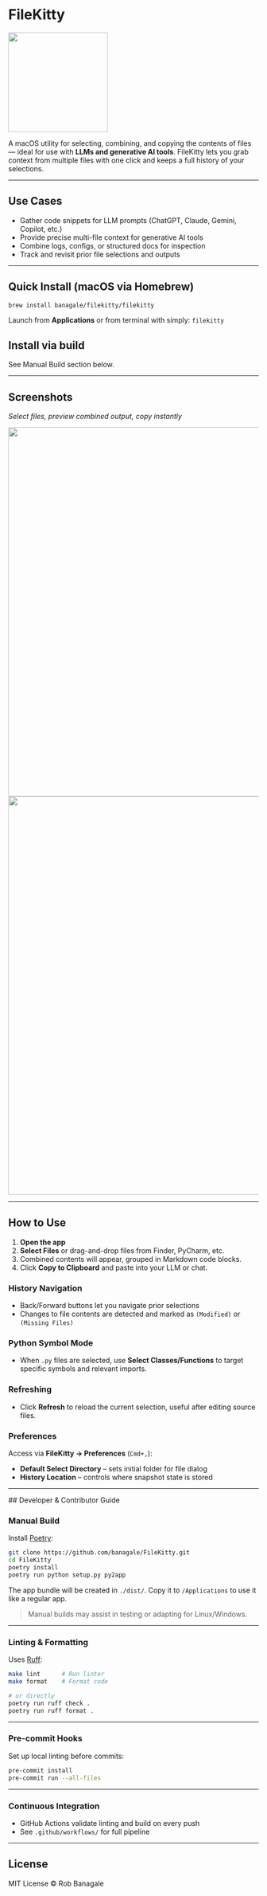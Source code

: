 # FileKitty

<img src="https://github.com/banagale/FileKitty/assets/1409710/d7c68e71-5245-499b-8be9-3ca1f88adc1b" width="200">

A macOS utility for selecting, combining, and copying the contents of files — ideal for use with **LLMs and generative AI tools**. FileKitty lets you
grab context from multiple files with one click and keeps a full history of your selections.

---

## Use Cases

- Gather code snippets for LLM prompts (ChatGPT, Claude, Gemini, Copilot, etc.)
- Provide precise multi-file context for generative AI tools
- Combine logs, configs, or structured docs for inspection
- Track and revisit prior file selections and outputs

---

## Quick Install (macOS via Homebrew)

```bash
brew install banagale/filekitty/filekitty
```

Launch from **Applications** or from terminal with simply: `filekitty`

## Install via build 
See Manual Build section below.

---


## Screenshots

*Select files, preview combined output, copy instantly*

<img src="https://github.com/user-attachments/assets/5596d32e-52b3-4791-90eb-32ba0def3162" width="741">
<img src="https://github.com/user-attachments/assets/b95a981e-673d-4df1-ad2f-cb92cd3fc416" width="800">

---

## How to Use

1. **Open the app**
2. **Select Files** or drag-and-drop files from Finder, PyCharm, etc.
3. Combined contents will appear, grouped in Markdown code blocks.
4. Click **Copy to Clipboard** and paste into your LLM or chat.

### History Navigation

- Back/Forward buttons let you navigate prior selections
- Changes to file contents are detected and marked as `(Modified)` or `(Missing Files)`

### Python Symbol Mode

- When `.py` files are selected, use **Select Classes/Functions** to target specific symbols and relevant imports.

### Refreshing

- Click **Refresh** to reload the current selection, useful after editing source files.

### Preferences

Access via **FileKitty → Preferences** (`Cmd+,`):

- **Default Select Directory** – sets initial folder for file dialog
- **History Location** – controls where snapshot state is stored

---

##️ Developer & Contributor Guide

### Manual Build 

Install [Poetry](https://python-poetry.org/):

```bash
git clone https://github.com/banagale/FileKitty.git
cd FileKitty
poetry install
poetry run python setup.py py2app
```

The app bundle will be created in `./dist/`. Copy it to `/Applications` to use it like a regular app.

> Manual builds may assist in testing or adapting for Linux/Windows.

---

### Linting & Formatting

Uses [Ruff](https://docs.astral.sh/ruff/):

```bash
make lint      # Run linter
make format    # Format code

# or directly
poetry run ruff check .
poetry run ruff format .
```

---

### Pre-commit Hooks

Set up local linting before commits:

```bash
pre-commit install
pre-commit run --all-files
```

---

### Continuous Integration

- GitHub Actions validate linting and build on every push
- See `.github/workflows/` for full pipeline

---

## License

MIT License © Rob Banagale
